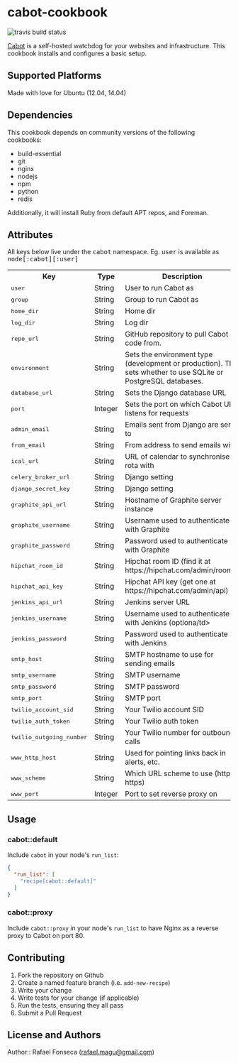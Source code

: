 # cabot-cookbook
![travis build status](https://travis-ci.org/rafaelmagu/chef-cabot.svg?branch=master)


[Cabot](http://cabotapp.com) is a self-hosted watchdog for your websites and infrastructure. This cookbook installs and configures a basic setup.

## Supported Platforms

Made with love for Ubuntu (12.04, 14.04)

## Dependencies

This cookbook depends on community versions of the following cookbooks:

* build-essential
* git
* nginx
* nodejs
* npm
* python
* redis

Additionally, it will install Ruby from default APT repos, and Foreman.

## Attributes

All keys below live under the <tt>cabot</tt> namespace. Eg. <tt>user</tt> is available as <tt>node[:cabot][:user]</tt>

<table>
  <tr>
    <th>Key</th>
    <th>Type</th>
    <th>Description</th>
    <th>Default</th>
  </tr>
  <tr>
    <td><tt>user</tt></td>
    <td>String</td>
    <td>User to run Cabot as</td>
    <td><tt>cabot</tt></td>
  </tr>
  <tr>
    <td><tt>group</tt></td>
    <td>String</td>
    <td>Group to run Cabot as</td>
    <td><tt>cabot</tt></td>
  </tr>
  <tr>
    <td><tt>home_dir</tt></td>
    <td>String</td>
    <td>Home dir</td>
    <td><tt>/opt/cabot</tt></td>
  </tr>
  <tr>
    <td><tt>log_dir</tt></td>
    <td>String</td>
    <td>Log dir</td>
    <td><tt>/var/log/cabot</tt></td>
  </tr>
  <tr>
    <td><tt>repo_url</tt></td>
    <td>String</td>
    <td>GitHub repository to pull Cabot code from.</td>
    <td><tt>https://github.com/arachnys/cabot.git</tt></td>
  </tr>
  <tr>
    <td><tt>environment</tt></td>
    <td>String</td>
    <td>Sets the environment type (development or production). This sets whether to use SQLite or PostgreSQL databases.</td>
    <td><tt>production</tt></td>
  </tr>
  <tr>
    <td><tt>database_url</tt></td>
    <td>String</td>
    <td>Sets the Django database URL</td>
    <td><tt>sqlite:///cabot.db</tt></td>
  </tr>
  <tr>
    <td><tt>port</tt></td>
    <td>Integer</td>
    <td>Sets the port on which Cabot UI listens for requests</td>
    <td><tt>5000</tt></td>
  </tr>
  <tr>
    <td><tt>admin_email</tt></td>
    <td>String</td>
    <td>Emails sent from Django are sent to</td>
    <td><tt>you@example.com</tt></td>
  </tr>
  <tr>
    <td><tt>from_email</tt></td>
    <td>String</td>
    <td>From address to send emails with</td>
    <td><tt>cabot@example.com</tt></td>
  </tr>
  <tr>
    <td><tt>ical_url</tt></td>
    <td>String</td>
    <td>URL of calendar to synchronise rota with</td>
    <td><tt>http://www.google.com/calendar/ical/example.ics</tt></td>
  </tr>
  <tr>
    <td><tt>celery_broker_url</tt></td>
    <td>String</td>
    <td>Django setting</td>
    <td><tt>redis://:yourrediskey@localhost:6379/1</tt></td>
  </tr>
  <tr>
    <td><tt>django_secret_key</tt></td>
    <td>String</td>
    <td>Django setting</td>
    <td><tt>2FL6ORhHwr5eX34pP9mMugnIOd3jzVuT45f7w430Mt5PnEwbcJgma0q8zUXNZ68A</tt></td>
  </tr>
  <tr>
    <td><tt>graphite_api_url</tt></td>
    <td>String</td>
    <td>Hostname of Graphite server instance</td>
    <td><tt>http://graphite.example.com/</tt></td>
  </tr>
  <tr>
    <td><tt>graphite_username</tt></td>
    <td>String</td>
    <td>Username used to authenticate with Graphite</td>
    <td><tt>username</tt></td>
  </tr>
  <tr>
    <td><tt>graphite_password</tt></td>
    <td>String</td>
    <td>Password used to authenticate with Graphite</td>
    <td><tt>password</tt></td>
  </tr>
  <tr>
    <td><tt>hipchat_room_id</tt></td>
    <td>String</td>
    <td>Hipchat room ID (find it at https://hipchat.com/admin/rooms)</td>
    <td><tt>123456</tt></td>
  </tr>
  <tr>
    <td><tt>hipchat_api_key</tt></td>
    <td>String</td>
    <td>Hipchat API key (get one at https://hipchat.com/admin/api)</td>
    <td><tt>your_hipchat_api_key</tt></td>
  </tr>
  <tr>
    <td><tt>jenkins_api_url</tt></td>
    <td>String</td>
    <td>Jenkins server URL</td>
    <td><tt>https://jenkins.example.com/</tt></td>
  </tr>
  <tr>
    <td><tt>jenkins_username</tt></td>
    <td>String</td>
    <td>Username used to authenticate with Jenkins (optiona/td>
    <td><tt>username</tt></td>
  </tr>
  <tr>
    <td><tt>jenkins_password</tt></td>
    <td>String</td>
    <td>Password used to authenticate with Jenkins</td>
    <td><tt>password</tt></td>
  </tr>
  <tr>
    <td><tt>smtp_host</tt></td>
    <td>String</td>
    <td>SMTP hostname to use for sending emails</td>
    <td><tt>email-smtp.us-east-1.amazonaws.com</tt></td>
  </tr>
  <tr>
    <td><tt>smtp_username</tt></td>
    <td>String</td>
    <td>SMTP username</td>
    <td><tt>username</tt></td>
  </tr>
  <tr>
    <td><tt>smtp_password</tt></td>
    <td>String</td>
    <td>SMTP password</td>
    <td><tt>password</tt></td>
  </tr>
  <tr>
    <td><tt>smtp_port</tt></td>
    <td>String</td>
    <td>SMTP port</td>
    <td><tt>465</tt></td>
  </tr>
  <tr>
    <td><tt>twilio_account_sid</tt></td>
    <td>String</td>
    <td>Your Twilio account SID</td>
    <td><tt>your_twilio_account_sid</tt></td>
  </tr>
  <tr>
    <td><tt>twilio_auth_token</tt></td>
    <td>String</td>
    <td>Your Twilio auth token</td>
    <td><tt>your_twilio_auth_token</tt></td>
  </tr>
  <tr>
    <td><tt>twilio_outgoing_number</tt></td>
    <td>String</td>
    <td>Your Twilio number for outbound calls</td>
    <td><tt>+1234567890</tt></td>
  </tr>
  <tr>
    <td><tt>www_http_host</tt></td>
    <td>String</td>
    <td>Used for pointing links back in alerts, etc.</td>
    <td><tt>localhost</tt></td>
  </tr>
  <tr>
    <td><tt>www_scheme</tt></td>
    <td>String</td>
    <td>Which URL scheme to use (http or https)</td>
    <td><tt>http</tt></td>
  </tr>
  <tr>
    <td><tt>www_port</tt></td>
    <td>Integer</td>
    <td>Port to set reverse proxy on</td>
    <td><tt>80</tt></td>
  </tr>
</table>

## Usage

### cabot::default

Include `cabot` in your node's `run_list`:

```json
{
  "run_list": [
    "recipe[cabot::default]"
  ]
}
```

### cabot::proxy

Include `cabot::proxy` in your node's `run_list` to have Nginx as a reverse proxy to Cabot on port 80.

## Contributing

1. Fork the repository on Github
2. Create a named feature branch (i.e. `add-new-recipe`)
3. Write your change
4. Write tests for your change (if applicable)
5. Run the tests, ensuring they all pass
6. Submit a Pull Request

## License and Authors

Author:: Rafael Fonseca (<rafael.magu@gmail.com>)
